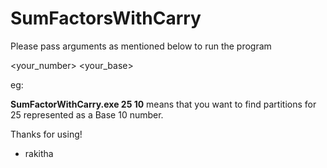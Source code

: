 # SumFactorsWithCarry

Please pass arguments as mentioned below to run the program 

<your_number> <your_base>

eg:  

**SumFactorWithCarry.exe 25 10** means that you want to find partitions for 25 represented as a Base 10 number.

Thanks for using!
- rakitha
